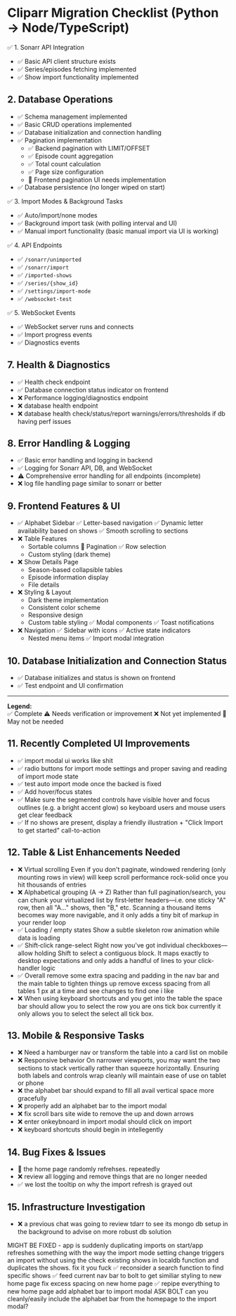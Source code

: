 # Cliparr Migration Checklist (Python → Node/TypeScript)

✅ 1. Sonarr API Integration
- ✅ Basic API client structure exists
- ✅ Series/episodes fetching implemented
- ✅ Show import functionality implemented

## 2. Database Operations
- ✅ Schema management implemented
- ✅ Basic CRUD operations implemented
- ✅ Database initialization and connection handling
- ✅ Pagination implementation
  - ✅ Backend pagination with LIMIT/OFFSET
  - ✅ Episode count aggregation
  - ✅ Total count calculation
  - ✅ Page size configuration
  - 💭 Frontend pagination UI needs implementation
- ✅ Database persistence (no longer wiped on start)

✅ 3. Import Modes & Background Tasks
- ✅ Auto/import/none modes
- ✅ Background import task (with polling interval and UI)
- ✅ Manual import functionality (basic manual import via UI is working)

✅ 4. API Endpoints
- ✅ `/sonarr/unimported`
- ✅ `/sonarr/import`
- ✅ `/imported-shows`
- ✅ `/series/{show_id}`
- ✅ `/settings/import-mode`
- ✅ `/websocket-test`

✅ 5. WebSocket Events
- ✅ WebSocket server runs and connects
- ✅ Import progress events
- ✅ Diagnostics events


## 7. Health & Diagnostics
- ✅ Health check endpoint
- ✅ Database connection status indicator on frontend
- ❌ Performance logging/diagnostics endpoint
- ❌ database health endpoint
- ❌ database health check/status/report warnings/errors/thresholds if db having perf issues

## 8. Error Handling & Logging
- ✅ Basic error handling and logging in backend
- ✅ Logging for Sonarr API, DB, and WebSocket
- ⚠️ Comprehensive error handling for all endpoints (incomplete)
- ❌ log file handling page similar to sonarr or better

## 9. Frontend Features & UI
- ✅ Alphabet Sidebar
  ✅ Letter-based navigation
  ✅ Dynamic letter availability based on shows
  ✅ Smooth scrolling to sections
- ❌ Table Features
  - Sortable columns
  💭 Pagination
  ✅ Row selection
  - Custom styling (dark theme)
- ❌ Show Details Page
  - Season-based collapsible tables
  - Episode information display
  - File details
- ❌ Styling & Layout
  - Dark theme implementation
  - Consistent color scheme
  - Responsive design
  - Custom table styling
  ✅ Modal components
  ✅ Toast notifications
- ❌ Navigation
  ✅ Sidebar with icons
  ✅ Active state indicators
  - Nested menu items
  ✅ Import modal integration

## 10. Database Initialization and Connection Status
- ✅ Database initializes and status is shown on frontend
- ✅ Test endpoint and UI confirmation

---

**Legend:**  
✅ Complete  ⚠️ Needs verification or improvement  ❌ Not yet implemented  💭 May not be needed


## 11. Recently Completed UI Improvements
- ✅ import modal ui works like shit 
- ✅ radio buttons for import mode settings and proper saving and reading of import mode state
- ✅ test auto import mode once the backed is fixed
- ✅ Add hover/focus states
- ✅ Make sure the segmented controls have visible hover and focus outlines (e.g. a bright accent glow) so keyboard users and mouse users get clear feedback
- ✅ If no shows are present, display a friendly illustration + "Click Import to get started" call-to-action

## 12. Table & List Enhancements Needed
- ❌ Virtual scrolling
      Even if you don't paginate, windowed rendering (only mounting rows in view) will keep scroll performance rock-solid once you hit thousands of entries
- ❌ Alphabetical grouping (A → Z)
      Rather than full pagination/search, you can chunk your virtualized list by first‐letter headers—i.e. one sticky "A" row, then all "A…" shows, then "B," etc. Scanning a thousand items becomes way more navigable, and it only adds a tiny bit of markup in your render loop
- ✅ Loading / empty states
      Show a subtle skeleton row animation while data is loading
- ✅ Shift‐click range-select
      Right now you've got individual checkboxes—allow holding Shift to select a contiguous block. It maps exactly to desktop expectations and only adds a handful of lines to your click-handler logic
- ✅ Overall remove some extra spacing and padding in the nav bar and the main table to tighten things up
      remove excess spacing from all tables 1 px at a time and see changes to find one i like
- ❌ When using keyboard shortcuts and you get into the table the space bar should allow you to select the row you are ons tick box currently it only allows you to select the select all tick box.
## 13. Mobile & Responsive Tasks
- ❌ Need a hamburger nav or transform the table into a card list on mobile
- ❌ Responsive behavior
      On narrower viewports, you may want the two sections to stack vertically rather than squeeze horizontally. Ensuring both labels and controls wrap cleanly will maintain ease of use on tablet or phone
- ❌ the alphabet bar should expand to fill all avail vertical space more gracefully
- ❌ properly add an alphabet bar to the import modal 
- ❌ fix scroll bars site wide to remove the up and down arrows
- ❌ enter onkeybnoard in import modal should click on import
- ❌ keyboard shortcuts should begin in intellegently
## 14. Bug Fixes & Issues
- 💭 the home page randomly refrehses. repeatedly
- ❌ review all logging and remove things that are no longer needed
- ✅ we lost the tooltip on why the import refresh is grayed out

## 15. Infrastructure Investigation
- ❌ a previous chat was going to review tdarr to see its mongo db setup in the background to advise on more robust db solution

MIGHT BE FIXED - app is suddenly duplicating imports on start/app refreshes
  something with the way the import mode setting change triggers an import without using the check existing shows in localdb function and duplicates the shows. fix it you fuck
✅ reconsider a search function to find specific shows
✅ feed current nav bar to bolt to get similiar styling to new home page
fix excess spacing on new home page
 ✅ repipe everything to new home page
add alphabet bar to import modal
ASK BOLT can you cleanly/easily include the alphabet bar from the homepage to the import modal?
